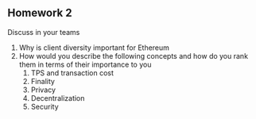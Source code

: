 ## Homework 2
Discuss in your teams
1. Why is client diversity important for Ethereum
2. How would you describe the following concepts and how do you rank
them in terms of their importance to you
     1. TPS and transaction cost
     2. Finality
     3. Privacy
     4. Decentralization
     5. Security